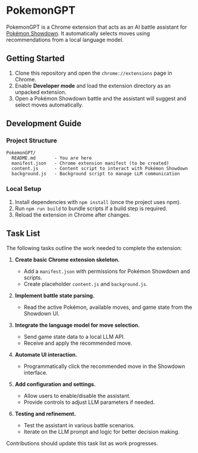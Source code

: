 # PokemonGPT

PokemonGPT is a Chrome extension that acts as an AI battle assistant for [Pokémon Showdown](https://pokemonshowdown.com). It automatically selects moves using recommendations from a local language model.

## Getting Started

1. Clone this repository and open the `chrome://extensions` page in Chrome.
2. Enable **Developer mode** and load the extension directory as an unpacked extension.
3. Open a Pokémon Showdown battle and the assistant will suggest and select moves automatically.

## Development Guide

### Project Structure

```
PokemonGPT/
  README.md       - You are here
  manifest.json   - Chrome extension manifest (to be created)
  content.js      - Content script to interact with Pokémon Showdown
  background.js   - Background script to manage LLM communication
```

### Local Setup

1. Install dependencies with `npm install` (once the project uses npm).
2. Run `npm run build` to bundle scripts if a build step is required.
3. Reload the extension in Chrome after changes.

## Task List

The following tasks outline the work needed to complete the extension:

1. **Create basic Chrome extension skeleton.**
   - Add a `manifest.json` with permissions for Pokémon Showdown and scripts.
   - Create placeholder `content.js` and `background.js`.

2. **Implement battle state parsing.**
   - Read the active Pokémon, available moves, and game state from the Showdown UI.

3. **Integrate the language model for move selection.**
   - Send game state data to a local LLM API.
   - Receive and apply the recommended move.

4. **Automate UI interaction.**
   - Programmatically click the recommended move in the Showdown interface.

5. **Add configuration and settings.**
   - Allow users to enable/disable the assistant.
   - Provide controls to adjust LLM parameters if needed.

6. **Testing and refinement.**
   - Test the assistant in various battle scenarios.
   - Iterate on the LLM prompt and logic for better decision making.

Contributions should update this task list as work progresses.
